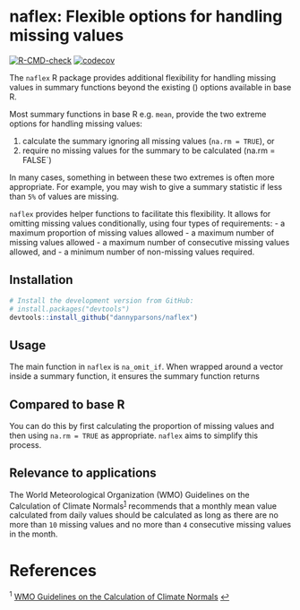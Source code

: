 
<!-- README.md is generated from README.Rmd. Please edit that file -->

# naflex: Flexible options for handling missing values

<!-- badges: start -->

[![R-CMD-check](https://github.com/dannyparsons/naflex/actions/workflows/R-CMD-check.yaml/badge.svg)](https://github.com/dannyparsons/naflex/actions/workflows/R-CMD-check.yaml)
[![codecov](https://codecov.io/gh/dannyparsons/naflex/branch/master/graph/badge.svg?token=MSQKXE5UYR)](https://codecov.io/gh/dannyparsons/naflex)
<!-- badges: end -->

The `naflex` R package provides additional flexibility for handling
missing values in summary functions beyond the existing () options
available in base R.

Most summary functions in base R e.g. `mean`, provide the two extreme
options for handling missing values:

1.  calculate the summary ignoring all missing values (`na.rm = TRUE`),
    or
2.  require no missing values for the summary to be calculated (na.rm =
    FALSE\`)

In many cases, something in between these two extremes is often more
appropriate. For example, you may wish to give a summary statistic if
less than `5%` of values are missing.

`naflex` provides helper functions to facilitate this flexibility. It
allows for omitting missing values conditionally, using four types of
requirements: - a maximum proportion of missing values allowed - a
maximum number of missing values allowed - a maximum number of
consecutive missing values allowed, and - a minimum number of
non-missing values required.

## Installation

``` r
# Install the development version from GitHub:
# install.packages("devtools")
devtools::install_github("dannyparsons/naflex")
```

## Usage

The main function in `naflex` is `na_omit_if`. When wrapped around a
vector inside a summary function, it ensures the summary function
returns

## Compared to base R

You can do this by first calculating the proportion of missing values
and then using `na.rm = TRUE` as appropriate. `naflex` aims to simplify
this process.

## Relevance to applications

The World Meteorological Organization (WMO) Guidelines on the
Calculation of Climate Normals<sup id="a1">[1](#f1)</sup> recommends
that a monthly mean value calculated from daily values should be
calculated as long as there are no more than `10` missing values and no
more than `4` consecutive missing values in the month.

# References

<sup id="f1">1</sup>
<a href="https://library.wmo.int/index.php?lvl=notice_display&id=20130#.XljKS84zZnI">WMO
Guidelines on the Calculation of Climate Normals</a> [↩](#a1)
